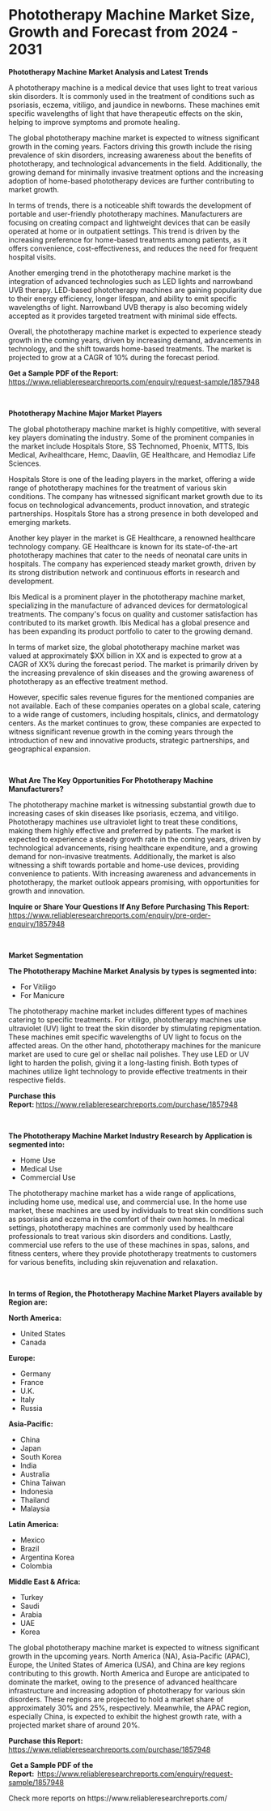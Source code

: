 <p><h1>Phototherapy Machine Market Size, Growth and Forecast from 2024 - 2031</h1></p><p><strong>Phototherapy Machine Market Analysis and Latest Trends</strong></p>
<p><p>A phototherapy machine is a medical device that uses light to treat various skin disorders. It is commonly used in the treatment of conditions such as psoriasis, eczema, vitiligo, and jaundice in newborns. These machines emit specific wavelengths of light that have therapeutic effects on the skin, helping to improve symptoms and promote healing.</p><p>The global phototherapy machine market is expected to witness significant growth in the coming years. Factors driving this growth include the rising prevalence of skin disorders, increasing awareness about the benefits of phototherapy, and technological advancements in the field. Additionally, the growing demand for minimally invasive treatment options and the increasing adoption of home-based phototherapy devices are further contributing to market growth.</p><p>In terms of trends, there is a noticeable shift towards the development of portable and user-friendly phototherapy machines. Manufacturers are focusing on creating compact and lightweight devices that can be easily operated at home or in outpatient settings. This trend is driven by the increasing preference for home-based treatments among patients, as it offers convenience, cost-effectiveness, and reduces the need for frequent hospital visits.</p><p>Another emerging trend in the phototherapy machine market is the integration of advanced technologies such as LED lights and narrowband UVB therapy. LED-based phototherapy machines are gaining popularity due to their energy efficiency, longer lifespan, and ability to emit specific wavelengths of light. Narrowband UVB therapy is also becoming widely accepted as it provides targeted treatment with minimal side effects.</p><p>Overall, the phototherapy machine market is expected to experience steady growth in the coming years, driven by increasing demand, advancements in technology, and the shift towards home-based treatments. The market is projected to grow at a CAGR of 10% during the forecast period.</p></p>
<p><strong>Get a Sample PDF of the Report:&nbsp;</strong> <a href="https://www.reliableresearchreports.com/enquiry/request-sample/1857948">https://www.reliableresearchreports.com/enquiry/request-sample/1857948</a></p>
<p>&nbsp;</p>
<p><strong>Phototherapy Machine Major Market Players</strong></p>
<p><p>The global phototherapy machine market is highly competitive, with several key players dominating the industry. Some of the prominent companies in the market include Hospitals Store, SS Technomed, Phoenix, MTTS, Ibis Medical, Avihealthcare, Hemc, Daavlin, GE Healthcare, and Hemodiaz Life Sciences.</p><p>Hospitals Store is one of the leading players in the market, offering a wide range of phototherapy machines for the treatment of various skin conditions. The company has witnessed significant market growth due to its focus on technological advancements, product innovation, and strategic partnerships. Hospitals Store has a strong presence in both developed and emerging markets.</p><p>Another key player in the market is GE Healthcare, a renowned healthcare technology company. GE Healthcare is known for its state-of-the-art phototherapy machines that cater to the needs of neonatal care units in hospitals. The company has experienced steady market growth, driven by its strong distribution network and continuous efforts in research and development.</p><p>Ibis Medical is a prominent player in the phototherapy machine market, specializing in the manufacture of advanced devices for dermatological treatments. The company's focus on quality and customer satisfaction has contributed to its market growth. Ibis Medical has a global presence and has been expanding its product portfolio to cater to the growing demand.</p><p>In terms of market size, the global phototherapy machine market was valued at approximately $XX billion in XX and is expected to grow at a CAGR of XX% during the forecast period. The market is primarily driven by the increasing prevalence of skin diseases and the growing awareness of phototherapy as an effective treatment method.</p><p>However, specific sales revenue figures for the mentioned companies are not available. Each of these companies operates on a global scale, catering to a wide range of customers, including hospitals, clinics, and dermatology centers. As the market continues to grow, these companies are expected to witness significant revenue growth in the coming years through the introduction of new and innovative products, strategic partnerships, and geographical expansion.</p></p>
<p>&nbsp;</p>
<p><strong>What Are The Key Opportunities For Phototherapy Machine Manufacturers?</strong></p>
<p><p>The phototherapy machine market is witnessing substantial growth due to increasing cases of skin diseases like psoriasis, eczema, and vitiligo. Phototherapy machines use ultraviolet light to treat these conditions, making them highly effective and preferred by patients. The market is expected to experience a steady growth rate in the coming years, driven by technological advancements, rising healthcare expenditure, and a growing demand for non-invasive treatments. Additionally, the market is also witnessing a shift towards portable and home-use devices, providing convenience to patients. With increasing awareness and advancements in phototherapy, the market outlook appears promising, with opportunities for growth and innovation.</p></p>
<p><strong>Inquire or Share Your Questions If Any Before Purchasing This Report:</strong> <a href="https://www.reliableresearchreports.com/enquiry/pre-order-enquiry/1857948">https://www.reliableresearchreports.com/enquiry/pre-order-enquiry/1857948</a></p>
<p>&nbsp;</p>
<p><strong>Market Segmentation</strong></p>
<p><strong>The Phototherapy Machine Market Analysis by types is segmented into:</strong></p>
<p><ul><li>For Vitiligo</li><li>For Manicure</li></ul></p>
<p><p>The phototherapy machine market includes different types of machines catering to specific treatments. For vitiligo, phototherapy machines use ultraviolet (UV) light to treat the skin disorder by stimulating repigmentation. These machines emit specific wavelengths of UV light to focus on the affected areas. On the other hand, phototherapy machines for the manicure market are used to cure gel or shellac nail polishes. They use LED or UV light to harden the polish, giving it a long-lasting finish. Both types of machines utilize light technology to provide effective treatments in their respective fields.</p></p>
<p><strong>Purchase this Report:&nbsp;</strong><a href="https://www.reliableresearchreports.com/purchase/1857948">https://www.reliableresearchreports.com/purchase/1857948</a></p>
<p>&nbsp;</p>
<p><strong>The Phototherapy Machine Market Industry Research by Application is segmented into:</strong></p>
<p><ul><li>Home Use</li><li>Medical Use</li><li>Commercial Use</li></ul></p>
<p><p>The phototherapy machine market has a wide range of applications, including home use, medical use, and commercial use. In the home use market, these machines are used by individuals to treat skin conditions such as psoriasis and eczema in the comfort of their own homes. In medical settings, phototherapy machines are commonly used by healthcare professionals to treat various skin disorders and conditions. Lastly, commercial use refers to the use of these machines in spas, salons, and fitness centers, where they provide phototherapy treatments to customers for various benefits, including skin rejuvenation and relaxation.</p></p>
<p>&nbsp;</p>
<p><strong>In terms of Region, the Phototherapy Machine Market Players available by Region are:</strong></p>
<p>
    <p> <strong> North America: </strong>
        <ul>
            <li>United States</li>
            <li>Canada</li>
        </ul>
        </p> 
    <p> <strong> Europe: </strong>
        <ul>
            <li>Germany</li>
            <li>France</li>
            <li>U.K.</li>
            <li>Italy</li>
            <li>Russia</li>
        </ul>
        </p> 
    <p> <strong> Asia-Pacific: </strong>
        <ul>
            <li>China</li>
            <li>Japan</li>
            <li>South Korea</li>
            <li>India</li>
            <li>Australia</li>
            <li>China Taiwan</li>
            <li>Indonesia</li>
            <li>Thailand</li>
            <li>Malaysia</li>
        </ul>
        </p> 
    <p> <strong> Latin America: </strong>
        <ul>
            <li>Mexico</li>
            <li>Brazil</li>
            <li>Argentina Korea</li>
            <li>Colombia</li>
        </ul>
        </p> 
    <p> <strong> Middle East & Africa: </strong>
        <ul>
            <li>Turkey</li>
            <li>Saudi</li>
            <li>Arabia</li>
            <li>UAE</li>
            <li>Korea</li>
        </ul>
    </p>
    </p>
<p><p>The global phototherapy machine market is expected to witness significant growth in the upcoming years. North America (NA), Asia-Pacific (APAC), Europe, the United States of America (USA), and China are key regions contributing to this growth. North America and Europe are anticipated to dominate the market, owing to the presence of advanced healthcare infrastructure and increasing adoption of phototherapy for various skin disorders. These regions are projected to hold a market share of approximately 30% and 25%, respectively. Meanwhile, the APAC region, especially China, is expected to exhibit the highest growth rate, with a projected market share of around 20%.</p></p>
<p><strong>Purchase this Report: </strong><a href="https://www.reliableresearchreports.com/purchase/1857948">https://www.reliableresearchreports.com/purchase/1857948</a></p>
<p>&nbsp;<strong>Get a Sample PDF of the Report:&nbsp;&nbsp;</strong><a href="https://www.reliableresearchreports.com/enquiry/request-sample/1857948">https://www.reliableresearchreports.com/enquiry/request-sample/1857948</a></p>
<p><strong></strong></p>
<p>Check more reports on https://www.reliableresearchreports.com/</p>